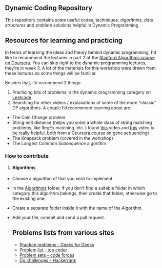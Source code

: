 ## Dynamic Coding Repository 
This repository contains some useful codes, techniques, *algorithms*, *data structures* and problem solutions helpful in Dynamic Programming.

## Resources for learning and practicing
In terms of learning the ideas and theory behind dynamic programming, I'd like to recommend
the lectures in part 2 of the [Stanford Algorithms course on Coursera](https://www.coursera.org/learn/algorithm-design-analysis-2).
You can skip right to the dynamic programming lectures, they're in week 3. A lot of the materials for
this workshop were drawn from these lectures so some things will be familiar.

Besides that, I'd recommend 2 things:

1. Practicing lots of problems in the dynamic programming category on [Leetcode](https://leetcode.com/tag/dynamic-programming/)
2. Searching for other videos / explanations of some of the more "classic" DP algorithms. A couple I'd recommend learning about are:
  * The Coin Change problem
  * String edit distance (helps you solve a whole class of string matching problems, like RegEx matching, etc. I found [this](https://www.youtube.com/watch?v=8Q2IEIY2pDU) video and [this](https://www.youtube.com/watch?v=eAVGRWSryGo) video to be really helpful, both from a Coursera course on gene sequencing)
  * The Knapsack problem (covered in the workshop)
  * The Longest Common Subsequence algorithm


### How to contribute
1. #### Algorithms
- Choose a algorithm of that you wish to implement.
- In the [Algorithms](Algorithms/) folder, if you don't find a suitable folder in which category this algorithm belongs, then create that folder, otherwise go to the existing one.
- Create a separate folder inside it with the name of the Algorithm. 
- Add your file, commit and send a pull request. 

  ## Problems lists from various sites
 
  - [Practice problems - Geeks for Geeks](http://practice.geeksforgeeks.org/topics/Dynamic-Programming/)
  - [Problem list - top coder](https://apps.topcoder.com/forums/?module=Thread&start=0&threadID=674592)
  - [Problem sets - code forces](http://codeforces.com/problemset/tags/dp?order=BY_SOLVED_DESC)
  - [Dp challenges - Hackerrank](https://www.hackerrank.com/domains/algorithms/dynamic-programming)

